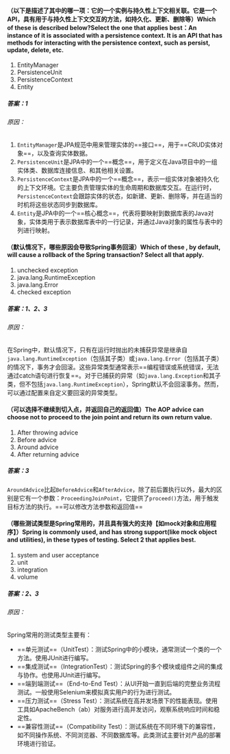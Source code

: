 #### （以下是描述了其中的哪一项：它的一个实例与持久性上下文相关联。它是一个API，具有用于与持久性上下文交互的方法，如持久化、更新、删除等）Which of these is described below?Select the one that applies best：An instance of it is associated with a persistence context. It is an API that has methods for interacting with the persistence context, such as persist, update, delete, etc.
1. EntityManager
2. PersistenceUnit
3. PersistenceContext
4. Entity

##### 答案：1
###### 原因：
1. `EntityManager`是JPA规范中用来管理实体的==接口==，用于==CRUD实体对象==，以及查询实体数据。
2. `PersistenceUnit`是JPA中的一个==概念==，用于定义在Java项目中的一组实体类、数据库连接信息、和其他相关设置。
3. `PersistenceContext`是JPA中的一个==概念==，表示一组实体对象被持久化的上下文环境。它主要负责管理实体的生命周期和数据库交互。在运行时，`PersistenceContext`会跟踪实体的状态，如新建、更新、删除等，并在适当的时机将这些状态同步到数据库。
4. `Entity`是JPA中的一个==核心概念==，代表将要映射到数据库表的Java对象，实体类用于表示数据库表中的一行记录，并通过Java对象的属性与表中的列进行映射。

#### （默认情况下，哪些原因会导致Spring事务回滚）Which of these , by default, will cause a rollback of the Spring transaction? Select all that apply.
1. unchecked exception
2. java.lang.RuntimeException
3. java.lang.Error
4. checked exception

##### 答案：1、2、3
###### 原因：
在Spring中，默认情况下，只有在运行时抛出的未捕获异常是继承自`java.lang.RuntimeException`（包括其子类）或`java.lang.Error`（包括其子类）的情况下，事务才会回滚。这些异常类型通常表示==编程错误或系统错误，无法通过catch语句进行恢复==。对于已捕获的异常（如`java.lang.Exception`和其子类，但不包括`java.lang.RuntimeException`），Spring默认不会回滚事务。然而，可以通过配置来自定义要回滚的异常类型。

#### （可以选择不继续到切入点，并返回自己的返回值）The AOP advice can choose not to proceed to the join point and return its own return value.
1. After throwing advice
2. Before advice
3. Around advice
4. After returning advice

##### 答案：3
`AroundAdvice`比起`BeforeAdvice`和`AfterAdvice`，除了前后置执行以外，最大的区别是它有一个参数：`ProceedingJoinPoint`，它提供了`proceed()`方法，用于触发目标方法的执行。==可以修改方法参数和返回值==

#### （哪些测试类型是Spring常用的，并且具有强大的支持【如mock对象和应用程序】）Spring is commonly used, and has strong support(like mock object and utilities), in these types of testing. Select 2 that applies best.
1. system and user acceptance
2. unit
3. integration
4. volume

##### 答案：2、3
###### 原因：
Spring常用的测试类型主要有：
- ==单元测试==（UnitTest）：测试Spring中的小模块，通常测试一个类的一个方法。使用JUnit进行编写。
- ==集成测试==（IntegrationTest）：测试Spring的多个模块或组件之间的集成与协作。也使用JUnit进行编写。
- ==端到端测试==（End-to-End Test）：从UI开始一直到后端的完整业务流程测试。一般使用Selenium来模拟真实用户的行为进行测试。
- ==压力测试==（Stress Test）：测试系统在高并发场景下的性能表现。使用工具如ApacheBench（ab）对服务进行高并发访问，观察系统响应时间和稳定性。
- ==兼容性测试==（Compatibility Test）：测试系统在不同环境下的兼容性，如不同操作系统、不同浏览器、不同数据库等。此类测试主要针对产品的部署环境进行验证。

